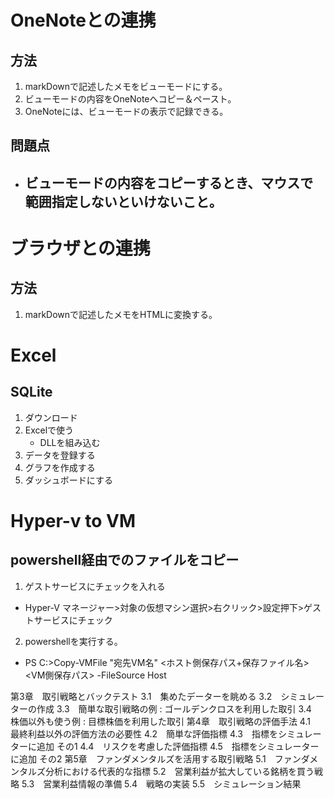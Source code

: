 # OneNoteとの連携
## 方法
1. markDownで記述したメモをビューモードにする。
2. ビューモードの内容をOneNoteへコピー＆ペースト。
3. OneNoteには、ビューモードの表示で記録できる。

## 問題点
* ビューモードの内容をコピーするとき、マウスで範囲指定しないといけないこと。
	- 

# ブラウザとの連携
## 方法
1. markDownで記述したメモをHTMLに変換する。

# Excel
## SQLite
1. ダウンロード
2. Excelで使う
	* DLLを組み込む
3. データを登録する
4. グラフを作成する
5. ダッシュボードにする

# Hyper-v to VM
## powershell経由でのファイルをコピー
1. ゲストサービスにチェックを入れる
* Hyper-V マネージャー>対象の仮想マシン選択>右クリック>設定押下>ゲストサービスにチェック
2. powershellを実行する。
* PS C:\>Copy-VMFile "宛先VM名" <ホスト側保存パス+保存ファイル名> <VM側保存パス> -FileSource Host

第3章　取引戦略とバックテスト
3.1　集めたデーターを眺める
3.2　シミュレーターの作成
3.3　簡単な取引戦略の例 : ゴールデンクロスを利用した取引
3.4　株価以外も使う例 : 目標株価を利用した取引
第4章　取引戦略の評価手法
4.1　最終利益以外の評価方法の必要性
4.2　簡単な評価指標
4.3　指標をシミュレーターに追加 その1
4.4　リスクを考慮した評価指標
4.5　指標をシミュレーターに追加 その2
第5章　ファンダメンタルズを活用する取引戦略
5.1　ファンダメンタルズ分析における代表的な指標
5.2　営業利益が拡大している銘柄を買う戦略
5.3　営業利益情報の準備
5.4　戦略の実装
5.5　シミュレーション結果